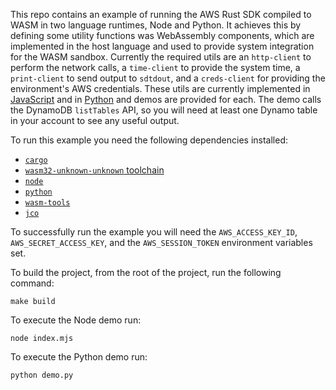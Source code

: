 This repo contains an example of running the AWS Rust SDK compiled to WASM in two
language runtimes, Node and Python. It achieves this by defining some utility
functions was WebAssembly components, which are implemented in the host language
and used to provide system integration for the WASM sandbox. Currently the required
utils are an `http-client` to perform the network calls, a `time-client` to provide
the system time, a `print-client` to send output to `sdtdout`, and a `creds-client`
for providing the environment's AWS credentials. These utils are currently implemented in
[JavaScript](./jsbind/act-utils/) and in [Python](./demo.py) and demos are provided for each.
The demo calls the DynamoDB `listTables` API, so you will need at least one Dynamo table
in your account to see any useful output.

To run this example you need the following dependencies installed:

- [`cargo`](https://www.rust-lang.org/tools/install)
- [`wasm32-unknown-unknown` toolchain](https://rust-lang.github.io/rustup/concepts/toolchains.html)
- [`node`](https://nodejs.org/en/download)
- [`python`](https://www.python.org/downloads/)
- [`wasm-tools`](https://github.com/bytecodealliance/wasm-tools#installation)
- [`jco`](https://github.com/bytecodealliance/jco#installation)

To successfully run the example you will need the `AWS_ACCESS_KEY_ID`,
`AWS_SECRET_ACCESS_KEY`, and the `AWS_SESSION_TOKEN` environment variables set.

To build the project, from the root of the project, run the following command:

```
make build
```

To execute the Node demo run:

```
node index.mjs
```

To execute the Python demo run:

```
python demo.py
```

